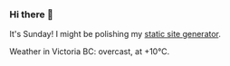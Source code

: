 ### Hi there :wave:

It's Sunday! I might be polishing my [static site generator](https://github.com/bewuethr/pandoc-bash-blog).

Weather in Victoria BC: overcast, at +10°C.
